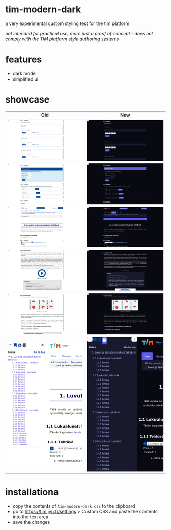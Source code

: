 # tim-modern-dark
a very experimental custom styling test for the tim platform

*not intended for practical use, more just a proof of concept - does not comply with the TIM platform style authoring systems*

# features
* dark mode
* simplified ui

# showcase

| Old | New |
| --- | --- |
| ![tim-modern-dark](/readme-images/basic-tasks-old.png) | ![tim-modern-dark](/readme-images/basic-tasks-new.png) |
| ![tim-modern-dark](/readme-images/more-tasks-old.png) | ![tim-modern-dark](/readme-images/more-tasks-new.png) |
| ![tim-modern-dark](/readme-images/main-old.png) | ![tim-modern-dark](/readme-images/main-new.png) |
| ![tim-modern-dark](/readme-images/lecture-old.png) | ![tim-modern-dark](/readme-images/lecture-new.png) |
| ![tim-modern-dark](/readme-images/more-lecturing-old.png) | ![tim-modern-dark](/readme-images/more-lecturing-new.png) |
| ![tim-modern-dark](/readme-images/sidenav-old.png) | ![tim-modern-dark](/readme-images/sidenav-new.png) |

# installationa
* copy the contents of `tim-modern-dark.css` to the clipboard
* go to https://tim.jyu.fi/settings > Custom CSS and paste the contents into the text area
* save the changes